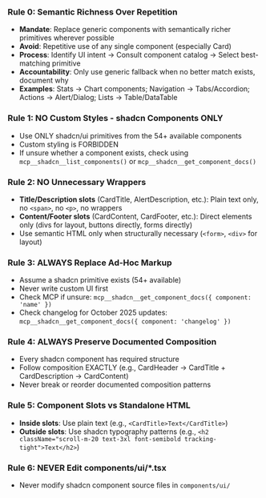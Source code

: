 ### Rule 0: Semantic Richness Over Repetition
- **Mandate**: Replace generic components with semantically richer primitives wherever possible
- **Avoid**: Repetitive use of any single component (especially Card)
- **Process**: Identify UI intent → Consult component catalog → Select best-matching primitive
- **Accountability**: Only use generic fallback when no better match exists, document why
- **Examples**: Stats → Chart components; Navigation → Tabs/Accordion; Actions → Alert/Dialog; Lists → Table/DataTable

### Rule 1: NO Custom Styles - shadcn Components ONLY
- Use ONLY shadcn/ui primitives from the 54+ available components
- Custom styling is FORBIDDEN
- If unsure whether a component exists, check using `mcp__shadcn__list_components()` or `mcp__shadcn__get_component_docs()`

### Rule 2: NO Unnecessary Wrappers
- **Title/Description slots** (CardTitle, AlertDescription, etc.): Plain text only, no `<span>`, no `<p>`, no wrappers
- **Content/Footer slots** (CardContent, CardFooter, etc.): Direct elements only (divs for layout, buttons directly, forms directly)
- Use semantic HTML only when structurally necessary (`<form>`, `<div>` for layout)

### Rule 3: ALWAYS Replace Ad-Hoc Markup
- Assume a shadcn primitive exists (54+ available)
- Never write custom UI first
- Check MCP if unsure: `mcp__shadcn__get_component_docs({ component: 'name' })`
- Check changelog for October 2025 updates: `mcp__shadcn__get_component_docs({ component: 'changelog' })`

### Rule 4: ALWAYS Preserve Documented Composition
- Every shadcn component has required structure
- Follow composition EXACTLY (e.g., CardHeader → CardTitle + CardDescription → CardContent)
- Never break or reorder documented composition patterns

### Rule 5: Component Slots vs Standalone HTML
- **Inside slots**: Use plain text (e.g., `<CardTitle>Text</CardTitle>`)
- **Outside slots**: Use shadcn typography patterns (e.g., `<h2 className="scroll-m-20 text-3xl font-semibold tracking-tight">Text</h2>`)

### Rule 6: NEVER Edit components/ui/*.tsx
- Never modify shadcn component source files in `components/ui/`
